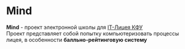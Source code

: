 # Mind

**Mind** - проект электронной школы для [IT-Лицея КФУ](https://kpfu.ru/it-liceum)  
Проект представляет собой попытку компьютеризовать процессы лицея, в особенности **балльно-рейтинговую систему**
